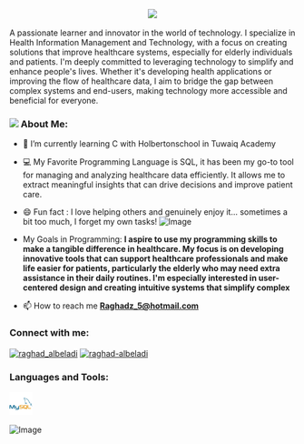 <p align="center">
  <img src="https://github.com/user-attachments/assets/cbddc3f6-1e85-4b5a-80f1-66095621d251" width="500">
</p>
   A passionate learner and innovator in the world of technology. I specialize in Health Information Management and Technology, with a focus on creating solutions that improve healthcare systems, especially for elderly individuals and patients. I'm deeply committed to leveraging technology to simplify and enhance people's lives. Whether it's developing health applications or improving the flow of healthcare data, I aim to bridge the gap between complex systems and end-users, making technology more accessible and beneficial for everyone.</h3>

   


### <img src="https://github.com/TheDudeThatCode/TheDudeThatCode/blob/master/Assets/Developer.gif" width="45" /> About Me:
- 🌱 I’m currently learning C with Holbertonschool in Tuwaiq Academy

- 💻 My Favorite Programming Language is SQL, it has been my go-to tool for managing and analyzing healthcare data efficiently. It allows me to extract meaningful insights that can drive decisions and improve patient care.


- 😄 Fun fact : I love helping others and genuinely enjoy it... sometimes a bit too much, I forget my own tasks!
![Image](https://github.com/user-attachments/assets/68307cf3-8a83-45e7-b4a0-a7745be7c323)



- My Goals in Programming: **I aspire to use my programming skills to make a tangible difference in healthcare. My focus is on developing innovative tools that can support healthcare professionals and make life easier for patients, particularly the elderly who may need extra assistance in their daily routines. I'm especially interested in user-centered design and creating intuitive systems that simplify complex**

- 📫 How to reach me **Raghadz_5@hotmail.com**

<h3 align="left">Connect with me:</h3>
<p align="left">
<a href="https://twitter.com/raghad_albeladi" target="blank"><img align="center" src="https://raw.githubusercontent.com/rahuldkjain/github-profile-readme-generator/master/src/images/icons/Social/twitter.svg" alt="raghad_albeladi" height="30" width="40" /></a>
<a href="https://linkedin.com/in/raghad-albeladi" target="blank"><img align="center" src="https://raw.githubusercontent.com/rahuldkjain/github-profile-readme-generator/master/src/images/icons/Social/linked-in-alt.svg" alt="raghad-albeladi" height="30" width="40" /></a>
</p>
<h3 align="left">Languages and Tools:</h3>
<p align="left"> <a href="https://www.mysql.com/" target="_blank" rel="noreferrer"> <img src="https://raw.githubusercontent.com/devicons/devicon/master/icons/mysql/mysql-original-wordmark.svg" alt="mysql" width="40" height="40"/> </a> </p>


![Image](https://github.com/user-attachments/assets/e46709b4-c837-4831-ba2e-b767984cd399)
